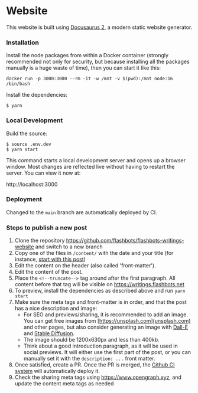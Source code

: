 # Website

This website is built using [Docusaurus 2](https://docusaurus.io/), a modern static website generator.


### Installation

Install the node packages from within a Docker container (strongly recommended not only for security, but because installing all the packages manually is a huge waste of time), then you can start it like this:

```
docker run -p 3000:3000 --rm -it -w /mnt -v $(pwd):/mnt node:16 /bin/bash
```

Install the dependencies:

```
$ yarn
```

### Local Development

Build the source:

```
$ source .env.dev
$ yarn start
```

This command starts a local development server and opens up a browser window. Most changes are reflected live without having to restart the server. You can view it now at:

http://localhost:3000

### Deployment

Changed to the `main` branch are automatically deployed by CI.

### Steps to publish a new post

1. Clone the repository https://github.com/flashbots/flashbots-writings-website and switch to a new branch
2. Copy one of the files in `/content/` with the date and your title (for instance, [start with this post](https://raw.githubusercontent.com/flashbots/flashbots-writings-website/main/content/2022-06-07-why-run-mevboost.mdx))
3. Edit the content on the header (also called 'front-matter').
4. Edit the content of the post.
5. Place the `<!--truncate-->` tag around after the first paragraph. All content before that tag will be visible on https://writings.flashbots.net
6. To preview, install the dependencies as described above and run `yarn start`
7. Make sure the meta tags and front-matter is in order, and that the post has a nice description and image:
   * For SEO and previews/sharing, it is recommended to add an image. You can get free images from [https://unsplash.com](unsplash.com) and other pages, but also consider generating an image with [Dall-E](https://labs.openai.com/) and [Stable Diffusion](https://beta.dreamstudio.ai/dream).
   * The image should be 1200x630px and less than 400kb.
   * Think about a good introduction paragraph, as it will be used in social previews. It will either use the first part of the post, or you can manually set it with the `description: ...` front matter.
7. Once satisfied, create a PR. Once the PR is merged, the [Github CI system](https://github.com/flashbots/flashbots-writings-website/actions) will automatically deploy it.
8. Check the sharing meta tags using https://www.opengraph.xyz, and update the content meta tags as needed